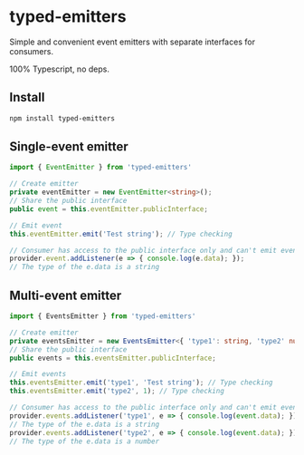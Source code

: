 # typed-emitters

Simple and convenient event emitters with separate interfaces for consumers.

100% Typescript, no deps.

## Install

```bash
npm install typed-emitters
```

## Single-event emitter

```typescript
import { EventEmitter } from 'typed-emitters'

// Create emitter
private eventEmitter = new EventEmitter<string>();
// Share the public interface
public event = this.eventEmitter.publicInterface;

// Emit event
this.eventEmitter.emit('Test string'); // Type checking

// Consumer has access to the public interface only and can't emit events
provider.event.addListener(e => { console.log(e.data); });
// The type of the e.data is a string
```

## Multi-event emitter

```typescript
import { EventsEmitter } from 'typed-emitters'

// Create emitter
private eventsEmitter = new EventsEmitter<{ 'type1': string, 'type2' number }>();
// Share the public interface
public events = this.eventsEmitter.publicInterface;

// Emit events
this.eventsEmitter.emit('type1', 'Test string'); // Type checking
this.eventsEmitter.emit('type2', 1); // Type checking

// Consumer has access to the public interface only and can't emit events
provider.events.addListener('type1', e => { console.log(event.data); });
// The type of the e.data is a string
provider.events.addListener('type2', e => { console.log(event.data); });
// The type of the e.data is a number
```


